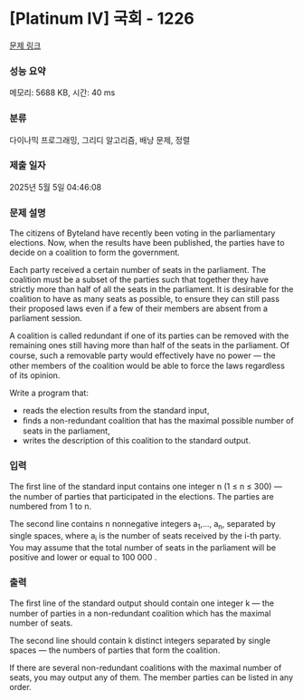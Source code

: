 # [Platinum IV] 국회 - 1226 

[문제 링크](https://www.acmicpc.net/problem/1226) 

### 성능 요약

메모리: 5688 KB, 시간: 40 ms

### 분류

다이나믹 프로그래밍, 그리디 알고리즘, 배낭 문제, 정렬

### 제출 일자

2025년 5월 5일 04:46:08

### 문제 설명

<p>The citizens of Byteland have recently been voting in the parliamentary elections. Now, when the results have been published, the parties have to decide on a coalition to form the government.</p>

<p>Each party received a certain number of seats in the parliament. The coalition must be a subset of the parties such that together they have strictly more than half of all the seats in the parliament. It is desirable for the coalition to have as many seats as possible, to ensure they can still pass their proposed laws even if a few of their members are absent from a parliament session.</p>

<p>A coalition is called redundant if one of its parties can be removed with the remaining ones still having more than half of the seats in the parliament. Of course, such a removable party would eﬀectively have no power — the other members of the coalition would be able to force the laws regardless of its opinion.</p>

<p>Write a program that:</p>

<ul>
	<li>reads the election results from the standard input,</li>
	<li>ﬁnds a non-redundant coalition that has the maximal possible number of seats in the parliament,</li>
	<li>writes the description of this coalition to the standard output.</li>
</ul>

### 입력 

 <p>The ﬁrst line of the standard input contains one integer n (1 ≤ n ≤ 300) — the number of parties that participated in the elections. The parties are numbered from 1 to n.</p>

<p>The second line contains n nonnegative integers a<sub>1</sub>,..., a<sub>n</sub>, separated by single spaces, where a<sub>i</sub> is the number of seats received by the i-th party. You may assume that the total number of seats in the parliament will be positive and lower or equal to 100 000 .</p>

### 출력 

 <p>The ﬁrst line of the standard output should contain one integer k — the number of parties in a non-redundant coalition which has the maximal number of seats.</p>

<p>The second line should contain k distinct integers separated by single spaces — the numbers of parties that form the coalition.</p>

<p>If there are several non-redundant coalitions with the maximal number of seats, you may output any of them. The member parties can be listed in any order.</p>

